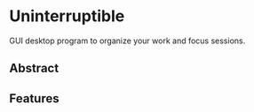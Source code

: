 # Uninterruptible

GUI desktop program to organize your work and focus sessions.

## Abstract



## Features
